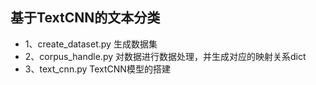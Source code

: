 ## 基于TextCNN的文本分类

- 1、create_dataset.py 生成数据集
- 2、corpus_handle.py 对数据进行数据处理，并生成对应的映射关系dict
- 3、text_cnn.py TextCNN模型的搭建